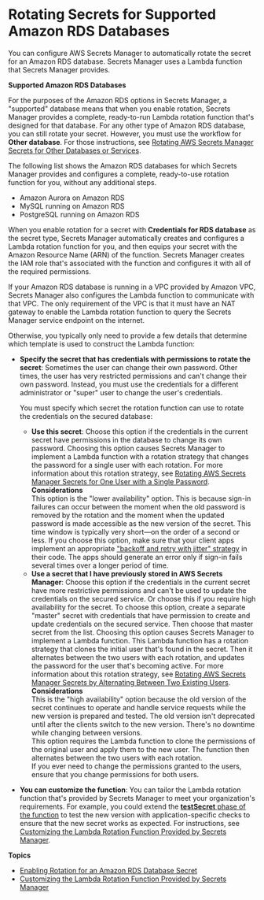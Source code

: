 # Rotating Secrets for Supported Amazon RDS Databases<a name="rotating-secrets-rds"></a>

You can configure AWS Secrets Manager to automatically rotate the secret for an Amazon RDS database\. Secrets Manager uses a Lambda function that Secrets Manager provides\.

**Supported Amazon RDS Databases**<a name="rds-supported-database-list"></a>

For the purposes of the Amazon RDS options in Secrets Manager, a "supported" database means that when you enable rotation, Secrets Manager provides a complete, ready\-to\-run Lambda rotation function that's designed for that database\. For any other type of Amazon RDS database, you can still rotate your secret\. However, you must use the workflow for **Other database**\. For those instructions, see [Rotating AWS Secrets Manager Secrets for Other Databases or Services](rotating-secrets-other.md)\. 

The following list shows the Amazon RDS databases for which Secrets Manager provides and configures a complete, ready\-to\-use rotation function for you, without any additional steps\.
+ Amazon Aurora on Amazon RDS
+ MySQL running on Amazon RDS
+ PostgreSQL running on Amazon RDS

When you enable rotation for a secret with **Credentials for RDS database** as the secret type, Secrets Manager automatically creates and configures a Lambda rotation function for you, and then equips your secret with the Amazon Resource Name \(ARN\) of the function\. Secrets Manager creates the IAM role that's associated with the function and configures it with all of the required permissions\. 

If your Amazon RDS database is running in a VPC provided by Amazon VPC, Secrets Manager also configures the Lambda function to communicate with that VPC\. The only requirement of the VPC is that it must have an NAT gateway to enable the Lambda rotation function to query the Secrets Manager service endpoint on the internet\. 

Otherwise, you typically only need to provide a few details that determine which template is used to construct the Lambda function:
+ **Specify the secret that has credentials with permissions to rotate the secret**: Sometimes the user can change their own password\. Other times, the user has very restricted permissions and can't change their own password\. Instead, you must use the credentials for a different administrator or "super" user to change the user's credentials\. 

  You must specify which secret the rotation function can use to rotate the credentials on the secured database:
  + **Use this secret**: Choose this option if the credentials in the current secret have permissions in the database to change its own password\. Choosing this option causes Secrets Manager to implement a Lambda function with a rotation strategy that changes the password for a single user with each rotation\. For more information about this rotation strategy, see [Rotating AWS Secrets Manager Secrets for One User with a Single Password](rotating-secrets-one-user-one-password.md)\.
**Considerations**  
This option is the "lower availability" option\. This is because sign\-in failures can occur between the moment when the old password is removed by the rotation and the moment when the updated password is made accessible as the new version of the secret\. This time window is typically very short—on the order of a second or less\. If you choose this option, make sure that your client apps implement an appropriate ["backoff and retry with jitter" strategy](http://aws.amazon.com/blogs/architecture/exponential-backoff-and-jitter/) in their code\. The apps should generate an error only if sign\-in fails several times over a longer period of time\.
  + **Use a secret that I have previously stored in AWS Secrets Manager**: Choose this option if the credentials in the current secret have more restrictive permissions and can't be used to update the credentials on the secured service\. Or choose this if you require high availability for the secret\. To choose this option, create a separate "master" secret with credentials that have permission to create and update credentials on the secured service\. Then choose that master secret from the list\. Choosing this option causes Secrets Manager to implement a Lambda function\. This Lambda function has a rotation strategy that clones the initial user that's found in the secret\. Then it alternates between the two users with each rotation, and updates the password for the user that's becoming active\. For more information about this rotation strategy, see [Rotating AWS Secrets Manager Secrets by Alternating Between Two Existing Users](rotating-secrets-two-users.md)\.
**Considerations**  
This is the "high availability" option because the old version of the secret continues to operate and handle service requests while the new version is prepared and tested\. The old version isn't deprecated until after the clients switch to the new version\. There's no downtime while changing between versions\.  
This option requires the Lambda function to clone the permissions of the original user and apply them to the new user\. The function then alternates between the two users with each rotation\.  
If you ever need to change the permissions granted to the users, ensure that you change permissions for both users\.
+ **You can customize the function**: You can tailor the Lambda rotation function that's provided by Secrets Manager to meet your organization's requirements\. For example, you could extend the [**testSecret** phase of the function](rotating-secrets-lambda-function-overview.md#phase-verifysecret) to test the new version with application\-specific checks to ensure that the new secret works as expected\. For instructions, see [Customizing the Lambda Rotation Function Provided by Secrets Manager](rotating-secrets-customize-rds-lambda.md)\.

**Topics**
+ [Enabling Rotation for an Amazon RDS Database Secret](enable-rotation-rds.md)
+ [Customizing the Lambda Rotation Function Provided by Secrets Manager](rotating-secrets-customize-rds-lambda.md)